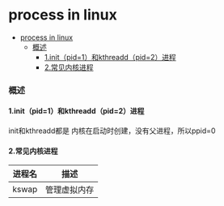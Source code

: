 # process in linux

<!-- @import "[TOC]" {cmd="toc" depthFrom=1 depthTo=6 orderedList=false} -->
<!-- code_chunk_output -->

- [process in linux](#process-in-linux)
    - [概述](#概述)
      - [1.init（pid=1）和kthreadd（pid=2）进程](#1initpid1和kthreaddpid2进程)
      - [2.常见内核进程](#2常见内核进程)

<!-- /code_chunk_output -->

### 概述

#### 1.init（pid=1）和kthreadd（pid=2）进程

init和kthreadd都是 内核在启动时创建，没有父进程，所以ppid=0

#### 2.常见内核进程
|进程名|描述|
|-|-|
|kswap|管理虚拟内存|
